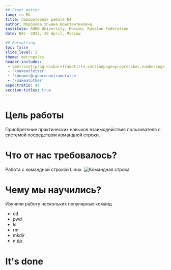 ```yaml
---
## Front matter
lang: ru-RU
title: Лабораторная работа №4
author: Морозова Ульяна Константиновна
institute: RUDN University, Moscow, Russian Federation
date: NEC--2022, 26 April, Moscow

## Formatting
toc: false
slide_level: 2
theme: metropolis
header-includes: 
 - \metroset{progressbar=frametitle,sectionpage=progressbar,numbering=fraction}
 - '\makeatletter'
 - '\beamer@ignorenonframefalse'
 - '\makeatother'
aspectratio: 43
section-titles: true
---
```


# Цель работы

Приобретение практических навыков взаимодействия пользователя с
системой посредством командной строки.

# Что от нас требовалось?

Работа с командной строкой Linux.
![Командная строка](image/1.png)

# Чему мы научились?

Изучили работу нескольких популярных команд 
- cd
- pwd
- ls
- rm
- mkdir 
- и др.

# It's done

